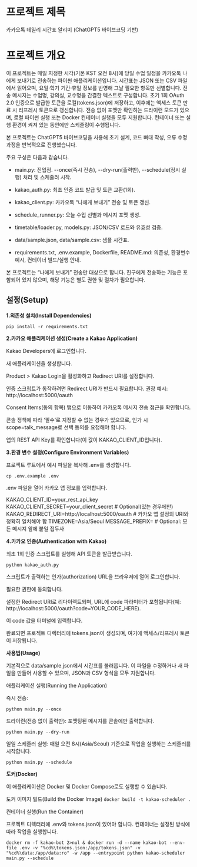 # 프로젝트 제목

카카오톡 데일리 시간표 알리미 (ChatGPT5 바이브코딩 기반)

# 프로젝트 개요

이 프로젝트는 매일 지정한 시각(기본 KST 오전 8시)에 당일 수업 일정을 카카오톡 나에게 보내기로 전송하는 파이썬 애플리케이션입니다. 시간표는 JSON 또는 CSV 파일에서 읽어오며, 요일·학기 기간·휴일 정보를 반영해 그날 필요한 항목만 선별합니다. 전송 메시지는 수업명, 강의실, 교수명을 간결한 텍스트로 구성합니다. 초기 1회 OAuth 2.0 인증으로 발급한 토큰을 로컬(tokens.json)에 저장하고, 이후에는 액세스 토큰 만료 시 리프레시 토큰으로 갱신합니다. 전송 없이 포맷만 확인하는 드라이런 모드가 있으며, 로컬 파이썬 실행 또는 Docker 컨테이너 실행을 모두 지원합니다. 컨테이너 또는 실행 환경이 켜져 있는 동안에만 스케줄링이 수행됩니다.

본 프로젝트는 ChatGPT5 바이브코딩을 사용해 초기 설계, 코드 뼈대 작성, 오류 수정 과정을 반복적으로 진행했습니다.

주요 구성은 다음과 같습니다.

- main.py: 진입점. --once(즉시 전송), --dry-run(출력만), --schedule(정시 실행) 처리 및 스케줄러 시작.

- kakao_auth.py: 최초 인증 코드 발급 및 토큰 교환(1회).

- kakao_client.py: 카카오톡 “나에게 보내기” 전송 및 토큰 갱신.

- schedule_runner.py: 오늘 수업 선별과 메시지 포맷 생성.

- timetable/loader.py, models.py: JSON/CSV 로드와 유효성 검증.

- data/sample.json, data/sample.csv: 샘플 시간표.

- requirements.txt, .env.example, Dockerfile, README.md: 의존성, 환경변수 예시, 컨테이너 빌드/실행 안내.

본 프로젝트는 “나에게 보내기” 전송만 대상으로 합니다. 친구에게 전송하는 기능은 포함되어 있지 않으며, 해당 기능은 별도 권한 및 절차가 필요합니다.

## 설정(Setup)
**1.의존성 설치(Install Dependencies)**

`pip install -r requirements.txt`

**2.카카오 애플리케이션 생성(Create a Kakao Application)**

Kakao Developers에 로그인합니다.

새 애플리케이션을 생성합니다.

Product > Kakao Login을 활성화하고 Redirect URI를 설정합니다.

인증 스크립트가 동작하려면 Redirect URI가 반드시 필요합니다. 권장 예시: http://localhost:5000/oauth

Consent Items(동의 항목) 탭으로 이동하여 카카오톡 메시지 전송 접근을 확인합니다.

콘솔 정책에 따라 ‘필수’로 지정할 수 없는 경우가 있으므로, 인가 시 scope=talk_message로 선택 동의를 요청해야 합니다.

앱의 REST API Key를 확인합니다(이 값이 KAKAO_CLIENT_ID입니다).

**3.환경 변수 설정(Configure Environment Variables)**

프로젝트 루트에서 예시 파일을 복사해 .env를 생성합니다.

`cp .env.example .env`


.env 파일을 열어 카카오 앱 정보를 입력합니다.

KAKAO_CLIENT_ID=your_rest_api_key
KAKAO_CLIENT_SECRET=your_client_secret # Optional(있는 경우에만)
KAKAO_REDIRECT_URI=http://localhost:5000/oauth # 카카오 앱 설정의 URI와 정확히 일치해야 함
TIMEZONE=Asia/Seoul
MESSAGE_PREFIX= # Optional: 모든 메시지 앞에 붙일 접두사

**4.카카오 인증(Authentication with Kakao)**

최초 1회 인증 스크립트를 실행해 API 토큰을 발급받습니다.

`python kakao_auth.py`


스크립트가 출력하는 인가(authorization) URL을 브라우저에 열어 로그인합니다.

필요한 권한에 동의합니다.

설정한 Redirect URI로 리다이렉트되며, URL에 code 파라미터가 포함됩니다(예: http://localhost:5000/oauth?code=YOUR_CODE_HERE).

이 code 값을 터미널에 입력합니다.

완료되면 프로젝트 디렉터리에 tokens.json이 생성되며, 여기에 액세스/리프레시 토큰이 저장됩니다.

**사용법(Usage)**

기본적으로 data/sample.json에서 시간표를 불러옵니다. 이 파일을 수정하거나 새 파일을 만들어 사용할 수 있으며, JSON과 CSV 형식을 모두 지원합니다.

애플리케이션 실행(Running the Application)

즉시 전송:

`python main.py --once`


드라이런(전송 없이 출력만):
포맷팅된 메시지를 콘솔에만 출력합니다.

`python main.py --dry-run`


일일 스케줄러 실행:
매일 오전 8시(Asia/Seoul) 기준으로 작업을 실행하는 스케줄러를 시작합니다.

`python main.py --schedule`

**도커(Docker)**

이 애플리케이션은 Docker 및 Docker Compose로도 실행할 수 있습니다.

도커 이미지 빌드(Build the Docker Image)
`docker build -t kakao-scheduler .`

컨테이너 실행(Run the Container)

프로젝트 디렉터리에 .env와 tokens.json이 있어야 합니다. 컨테이너는 설정된 방식에 따라 작업을 실행합니다.

`docker rm -f kakao-bot 2>nul & docker run -d --name kakao-bot --env-file .env -v "%cd%\tokens.json:/app/tokens.json" -v "%cd%\data:/app/data:ro" -w /app --entrypoint python kakao-scheduler main.py --schedule`

